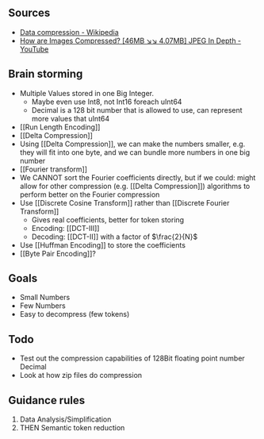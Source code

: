 
Sources
---
- [Data compression - Wikipedia](https://en.wikipedia.org/wiki/Data_compression#Encoding_theory)
- [How are Images Compressed? [46MB ↘↘ 4.07MB] JPEG In Depth - YouTube](https://www.youtube.com/watch?v=Kv1Hiv3ox8I)


Brain storming
---
- Multiple Values stored in one Big Integer.
	- Maybe even use Int8, not Int16 foreach uInt64
	- Decimal is a 128 bit number that is allowed to use, can represent more values that uInt64
- [[Run Length Encoding]]
- [[Delta Compression]]
- Using [[Delta Compression]], we can make the numbers smaller, e.g. they will fit into one byte, and we can bundle more numbers in one big number
- [[Fourier transform]]
- We CANNOT sort the Fourier coefficients directly, but if we could: might allow for other compression  (e.g. [[Delta Compression]]) algorithms to perform better on the Fourier compression
- Use [[Discrete Cosine Transform]] rather than [[Discrete Fourier Transform]]
	- Gives real coefficients, better for token storing 
	- Encoding: [[DCT-III]]
	- Decoding: [[DCT-II]] with a factor of $\frac{2}{N}$
- Use [[Huffman Encoding]] to store the coefficients
- [[Byte Pair Encoding]]?


Goals
---
- Small Numbers
- Few Numbers
- Easy to decompress (few tokens)


Todo
---
- Test out the compression capabilities of 128Bit floating point number Decimal
- Look at how zip files do compression


Guidance rules
---
1. Data Analysis/Simplification
2. THEN Semantic token reduction

